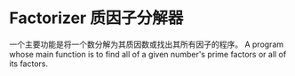 # Factorizer 质因子分解器

一个主要功能是将一个数分解为其质因数或找出其所有因子的程序。
A program whose main function is to find all of a given number's prime factors or all of its factors.
